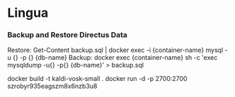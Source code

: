 # Lingua

### Backup and Restore Directus Data

Restore: Get-Content backup.sql | docker exec -i {container-name} mysql -u {} -p {} {db-name}
Backup: docker exec {container-name} sh -c 'exec mysqldump -u{} -p{} {db-name}' > backup.sql

docker build -t kaldi-vosk-small .
docker run -d -p 2700:2700 szrobyr935eagszm8x6nzb3u8
